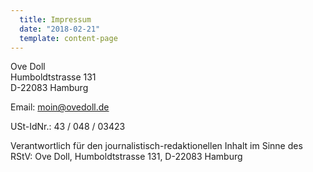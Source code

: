 ```yaml
---
  title: Impressum
  date: "2018-02-21"
  template: content-page
---
```


Ove Doll  
Humboldtstrasse 131  
D-22083 Hamburg

Email: moin@ovedoll.de

USt-IdNr.: 43 / 048 / 03423

Verantwortlich für den journalistisch-redaktionellen Inhalt im Sinne des RStV: Ove Doll, Humboldtstrasse 131, D-22083 Hamburg
